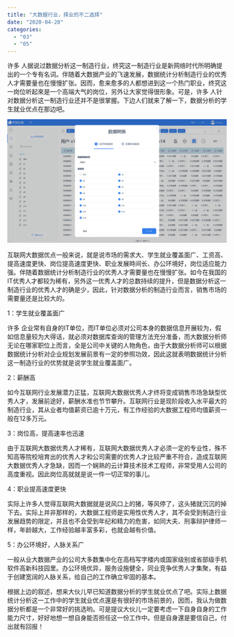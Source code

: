 ```yaml
---
title: "大数据行业，择业的不二选择"
date: "2020-04-20"
categories: 
  - "03"
  - "05"
---
```


许多 人据说过数据分析这一制造行业，终究这一制造行业是新网络时代所明确提出的一个专有名词。伴随着大数据产业的飞速发展，数据统计分析制造行业的优秀人才需要量也在慢慢扩张。因而，愈来愈多的人都想进到这一个热门职业，终究这一岗位听起來是一个高端大气的岗位，另外让大家觉得很形象。可是，许多 人针对数据分析这一制造行业还并不是很掌握。下边人们就来了解一下，数据分析的学生就业优点在那边吧。

![图片1](images/1-1.png)

互联网大数据优点一般来说，就是说市场的需求大、学生就业覆盖面广、工资高、提高速度更快、岗位提高速度更快、职业发展時间长、办公环境好，岗位适应能力强。伴随着数据统计分析制造行业的优秀人才需要量也在慢慢扩张。如今在我国的IT优秀人才都较为稀有，另外这一优秀人才的总数持续的提升，但是数据分析这一制造行业的优秀人才的确是少，因此，针对数据分析的制造行业而言，销售市场的需要量还是比较大的。

1：学生就业覆盖面广

许多 企业常有自身的IT单位，而IT单位必须对公司本身的数据信息开展较为，假如信息量较为大得话，就必须对数据库查询的管理方法充分准备，而大数据分析师无论在哪家职位上而言，全是公司中关键的人物角色，由于大数据分析师可以根据数据统计分析对企业规划发展前景有一定的参照功效，因此这就表明数据统计分析这一制造行业的优势就是说学生就业覆盖面广。

2：薪酬高

如今互联网行业发展潜力正猛，互联网大数据优秀人才终将变成销售市场急缺型优秀人才，发展前途好，薪酬水准也节节攀升。互联网行业是现阶段收入水平最大的制造行业，其从业者均值薪资已逾十万元，有工作经验的大数据工程师均值薪资一般在12多万元。

3：岗位高，提高速率也迅速

由于互联网大数据优秀人才稀有，互联网大数据优秀人才必须一定的专业性，殊不知高等院校培育出的优秀人才和公司需要的优秀人才比较严重不符合，造成互联网大数据优秀人才急缺，因而一个娴熟的云计算技术技术工程师，非常受用人公司的高度重视。因此岗位高就就是说一件一切正常的事儿。

4：职业提高速度更快

实际上许多人觉得互联网大数据就是说风口上的猪，等风停了，这头猪就沉沉的掉下去。实际上并非那样的，大数据工程师是实用性优秀人才，其不会受到制造行业发展趋势的限定，并且也不会受到年纪和精力的危害，如同大夫、刑事辩护律师一样，年龄越大，工作经验越丰富多彩，也就会越有价值。

5：办公环境好，人脉关系广

一般从业大数据产业的公司大多数集中化在高档写字楼内或国家级别或省部级手机软件高新科技园里。办公环境优异，服务设施健全，同业竞争优秀人才集聚，有益于创建宽阔的人脉关系，给自己的工作确立牢固的基本。

根据上边的叙述，想来大伙儿早已知道数据分析的学生就业优点了吧。实际上数据统计分析这一工作中的学生就业优点還是有很好的市场前景的，因而，我认为做数据分析都是一个非常好的挑选哟。可是提议大伙儿一定要考虑一下自身自身的工作能力尺寸，好好地想一想自身能否担任这一份工作中。但是自身還是要信自己，付出就有回报！
